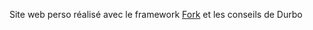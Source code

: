 Site web perso réalisé avec le framework [Fork](https://github.com/Gashmob/Fork) et les conseils de Durbo